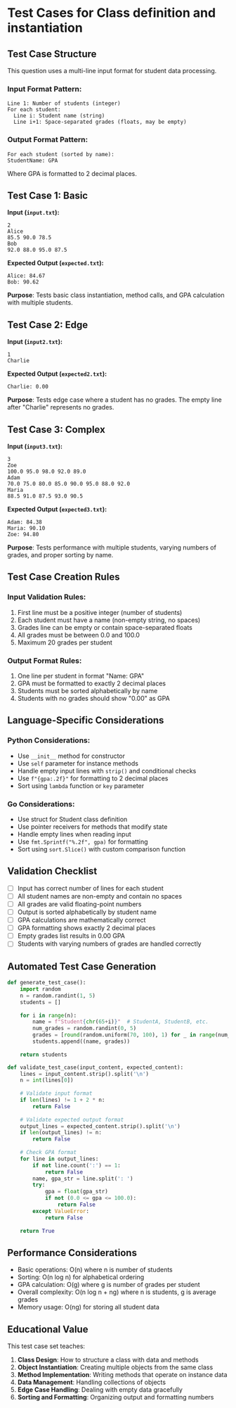 # Test Cases for Class definition and instantiation

## Test Case Structure
This question uses a multi-line input format for student data processing.

### Input Format Pattern:
```
Line 1: Number of students (integer)
For each student:
  Line i: Student name (string)
  Line i+1: Space-separated grades (floats, may be empty)
```

### Output Format Pattern:
```
For each student (sorted by name):
StudentName: GPA
```
Where GPA is formatted to 2 decimal places.

## Test Case 1: Basic
**Input (`input.txt`):**
```
2
Alice
85.5 90.0 78.5
Bob
92.0 88.0 95.0 87.5
```
**Expected Output (`expected.txt`):**
```
Alice: 84.67
Bob: 90.62
```

**Purpose**: Tests basic class instantiation, method calls, and GPA calculation with multiple students.

## Test Case 2: Edge
**Input (`input2.txt`):**
```
1
Charlie

```
**Expected Output (`expected2.txt`):**
```
Charlie: 0.00
```

**Purpose**: Tests edge case where a student has no grades. The empty line after "Charlie" represents no grades.

## Test Case 3: Complex
**Input (`input3.txt`):**
```
3
Zoe
100.0 95.0 98.0 92.0 89.0
Adam
70.0 75.0 80.0 85.0 90.0 95.0 88.0 92.0
Maria
88.5 91.0 87.5 93.0 90.5
```
**Expected Output (`expected3.txt`):**
```
Adam: 84.38
Maria: 90.10
Zoe: 94.80
```

**Purpose**: Tests performance with multiple students, varying numbers of grades, and proper sorting by name.

## Test Case Creation Rules
### Input Validation Rules:
1. First line must be a positive integer (number of students)
2. Each student must have a name (non-empty string, no spaces)
3. Grades line can be empty or contain space-separated floats
4. All grades must be between 0.0 and 100.0
5. Maximum 20 grades per student

### Output Format Rules:
1. One line per student in format "Name: GPA"
2. GPA must be formatted to exactly 2 decimal places
3. Students must be sorted alphabetically by name
4. Students with no grades should show "0.00" as GPA

## Language-Specific Considerations
### Python Considerations:
- Use `__init__` method for constructor
- Use `self` parameter for instance methods
- Handle empty input lines with `strip()` and conditional checks
- Use `f"{gpa:.2f}"` for formatting to 2 decimal places
- Sort using `lambda` function or `key` parameter

### Go Considerations:
- Use struct for Student class definition
- Use pointer receivers for methods that modify state
- Handle empty lines when reading input
- Use `fmt.Sprintf("%.2f", gpa)` for formatting
- Sort using `sort.Slice()` with custom comparison function

## Validation Checklist
- [ ] Input has correct number of lines for each student
- [ ] All student names are non-empty and contain no spaces
- [ ] All grades are valid floating-point numbers
- [ ] Output is sorted alphabetically by student name
- [ ] GPA calculations are mathematically correct
- [ ] GPA formatting shows exactly 2 decimal places
- [ ] Empty grades list results in 0.00 GPA
- [ ] Students with varying numbers of grades are handled correctly

## Automated Test Case Generation
```python
def generate_test_case():
    import random
    n = random.randint(1, 5)
    students = []
    
    for i in range(n):
        name = f"Student{chr(65+i)}"  # StudentA, StudentB, etc.
        num_grades = random.randint(0, 5)
        grades = [round(random.uniform(70, 100), 1) for _ in range(num_grades)]
        students.append((name, grades))
    
    return students

def validate_test_case(input_content, expected_content):
    lines = input_content.strip().split('\n')
    n = int(lines[0])
    
    # Validate input format
    if len(lines) != 1 + 2 * n:
        return False
    
    # Validate expected output format
    output_lines = expected_content.strip().split('\n')
    if len(output_lines) != n:
        return False
    
    # Check GPA format
    for line in output_lines:
        if not line.count(':') == 1:
            return False
        name, gpa_str = line.split(': ')
        try:
            gpa = float(gpa_str)
            if not (0.0 <= gpa <= 100.0):
                return False
        except ValueError:
            return False
    
    return True
```

## Performance Considerations
- Basic operations: O(n) where n is number of students
- Sorting: O(n log n) for alphabetical ordering
- GPA calculation: O(g) where g is number of grades per student
- Overall complexity: O(n log n + ng) where n is students, g is average grades
- Memory usage: O(ng) for storing all student data

## Educational Value
This test case set teaches:
1. **Class Design**: How to structure a class with data and methods
2. **Object Instantiation**: Creating multiple objects from the same class
3. **Method Implementation**: Writing methods that operate on instance data
4. **Data Management**: Handling collections of objects
5. **Edge Case Handling**: Dealing with empty data gracefully
6. **Sorting and Formatting**: Organizing output and formatting numbers

